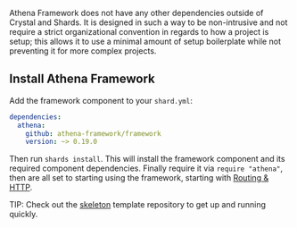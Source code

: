 Athena Framework does not have any other dependencies outside of Crystal and Shards.
It is designed in such a way to be non-intrusive and not require a strict organizational convention in regards to how a project is setup;
this allows it to use a minimal amount of setup boilerplate while not preventing it for more complex projects.

## Install Athena Framework

Add the framework component to your `shard.yml`:

```yaml
dependencies:
  athena:
    github: athena-framework/framework
    version: ~> 0.19.0
```

Then run `shards install`.
This will install the framework component and its required component dependencies.
Finally require it via `require "athena"`, then are all set to starting using the framework, starting with [Routing & HTTP](./routing.md).

TIP: Check out the [skeleton](https://github.com/athena-framework/skeleton) template repository to get up and running quickly.
